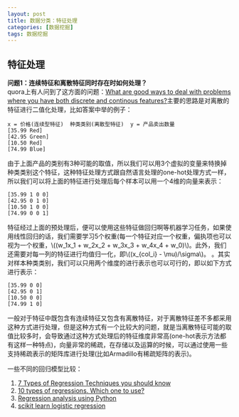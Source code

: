 ```yaml
---
layout: post
title: 数据分类：特征处理
categories: [数据挖掘]
tags: 数据挖掘
---
```


## 特征处理

**问题1：连续特征和离散特征同时存在时如何处理？**  
quora上有人问到了这方面的问题：[What are good ways to deal with problems where you have both discrete and continous features?](https://www.quora.com/What-are-good-ways-to-deal-with-problems-where-you-have-both-discrete-and-continous-features)主要的思路是对离散的特征进行二值化处理，比如答案中举的例子：  

```text
x = 价格(连续型特征)  种类类别(离散型特征)  y = 产品卖出数量  
[35.99 Red]  
[42.95 Green]  
[10.50 Red]  
[74.99 Blue]
```

由于上面产品的类别有3种可能的取值，所以我们可以用3个虚拟的变量来特换掉种类类别这个特征，这种特征处理方式跟自然语言处理的one-hot处理方式一样，所以我们可以将上面的特征进行处理后每个样本可以用一个4维的向量来表示：

```text
[35.99 1 0 0]  
[42.95 0 1 0]  
[10.50 1 0 0]   
[74.99 0 0 1]
```

特征经过上面的预处理后，便可以使用这些特征做回归啊等机器学习任务，如果使用线性回归的话，我们需要学习5个权重(每一个特征对应一个权重，偏执项也可以视为一个权重，\\((w_1x_1 + w_2x_2 + w_3x_3 + w_4x_4 + w_0)\\)。此外，我们还需要对每一列的特征进行均值归一化，即\\((x_{col_i} - \mu)/\sigma\\)。
。其实对样本种类类别，我们可以只用两个维度的进行表示也可以可行的，即以如下方式进行表示： 

```text
[35.99 0 0]  
[42.95 0 1]  
[10.50 0 0]   
[74.99 1 0]  
```

一般对于特征中既包含有连续特征又包含有离散特征，对于离散特征差不多都采用这种方式进行处理，但是这种方式有一个比较大的问题，就是当离散特征可能的取值比较多时，会导致通过这种方式处理后的特征维度非常高(one-hot表示方法都有这样一种特点)，向量非常的稀疏，在存储以及运算的时候，可以通过使用一些支持稀疏表示的矩阵库进行处理(比如Armadillo有稀疏矩阵的表示)。

一些不同的回归模型比较：  
1. [7 Types of Regression Techniques you should know](http://www.analyticsvidhya.com/blog/2015/08/comprehensive-guide-regression/)  
2. [10 types of regressions. Which one to use?](http://www.datasciencecentral.com/profiles/blogs/10-types-of-regressions-which-one-to-use)  
3. [Regression analysis using Python](http://www.turingfinance.com/regression-analysis-using-python-statsmodels-and-quandl/)  
4. [scikit learn logistic regression](http://scikit-learn.org/stable/modules/generated/sklearn.linear_model.LogisticRegression.html)
